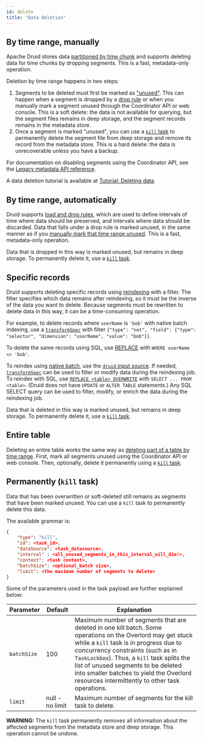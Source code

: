 ```yaml
---
id: delete
title: "Data deletion"
---
```


<!--
  ~ Licensed to the Apache Software Foundation (ASF) under one
  ~ or more contributor license agreements.  See the NOTICE file
  ~ distributed with this work for additional information
  ~ regarding copyright ownership.  The ASF licenses this file
  ~ to you under the Apache License, Version 2.0 (the
  ~ "License"); you may not use this file except in compliance
  ~ with the License.  You may obtain a copy of the License at
  ~
  ~   http://www.apache.org/licenses/LICENSE-2.0
  ~
  ~ Unless required by applicable law or agreed to in writing,
  ~ software distributed under the License is distributed on an
  ~ "AS IS" BASIS, WITHOUT WARRANTIES OR CONDITIONS OF ANY
  ~ KIND, either express or implied.  See the License for the
  ~ specific language governing permissions and limitations
  ~ under the License.
  -->

## By time range, manually

Apache Druid stores data [partitioned by time chunk](../design/architecture.md#datasources-and-segments) and supports
deleting data for time chunks by dropping segments. This is a fast, metadata-only operation.

Deletion by time range happens in two steps:

1. Segments to be deleted must first be marked as ["unused"](../design/architecture.md#segment-lifecycle). This can
   happen when a segment is dropped by a [drop rule](../operations/rule-configuration.md) or when you manually mark a
   segment unused through the Coordinator API or web console. This is a soft delete: the data is not available for
   querying, but the segment files remains in deep storage, and the segment records remains in the metadata store.
2. Once a segment is marked "unused", you can use a [`kill` task](#kill-task) to permanently delete the segment file from
   deep storage and remove its record from the metadata store. This is a hard delete: the data is unrecoverable unless
   you have a backup.

For documentation on disabling segments using the Coordinator API, see the
[Legacy metadata API reference](../api-reference/legacy-metadata-api.md#datasources).

A data deletion tutorial is available at [Tutorial: Deleting data](../tutorials/tutorial-delete-data.md).

## By time range, automatically

Druid supports [load and drop rules](../operations/rule-configuration.md), which are used to define intervals of time
where data should be preserved, and intervals where data should be discarded. Data that falls under a drop rule is
marked unused, in the same manner as if you [manually mark that time range unused](#by-time-range-manually). This is a
fast, metadata-only operation.

Data that is dropped in this way is marked unused, but remains in deep storage. To permanently delete it, use a
[`kill` task](#kill-task).

## Specific records

Druid supports deleting specific records using [reindexing](update.md#reindex) with a filter. The filter specifies which
data remains after reindexing, so it must be the inverse of the data you want to delete. Because segments must be
rewritten to delete data in this way, it can be a time-consuming operation.

For example, to delete records where `userName` is `'bob'` with native batch indexing, use a
[`transformSpec`](../ingestion/ingestion-spec.md#transformspec) with filter `{"type": "not", "field": {"type":
"selector", "dimension": "userName", "value": "bob"}}`.

To delete the same records using SQL, use [REPLACE](../multi-stage-query/concepts.md#replace) with `WHERE userName <> 'bob'`.

To reindex using [native batch](../ingestion/native-batch.md), use the [`druid` input
source](../ingestion/input-sources.md#druid-input-source). If needed,
[`transformSpec`](../ingestion/ingestion-spec.md#transformspec) can be used to filter or modify data during the
reindexing job. To reindex with SQL, use [`REPLACE <table> OVERWRITE`](../multi-stage-query/reference.md#replace)
with `SELECT ... FROM <table>`. (Druid does not have `UPDATE` or `ALTER TABLE` statements.) Any SQL SELECT query can be
used to filter, modify, or enrich the data during the reindexing job.

Data that is deleted in this way is marked unused, but remains in deep storage. To permanently delete it, use a [`kill`
task](#kill-task).

## Entire table

Deleting an entire table works the same way as [deleting part of a table by time range](#by-time-range-manually). First,
mark all segments unused using the Coordinator API or web console. Then, optionally, delete it permanently using a
[`kill` task](#kill-task).

<a name="kill-task"></a>

## Permanently (`kill` task)

Data that has been overwritten or soft-deleted still remains as segments that have been marked unused. You can use a
`kill` task to permanently delete this data.

The available grammar is:

```json
{
    "type": "kill",
    "id": <task_id>,
    "dataSource": <task_datasource>,
    "interval" : <all_unused_segments_in_this_interval_will_die!>,
    "context": <task context>,
    "batchSize": <optional_batch size>,
    "limit": <the maximum number of segments to delete>
}
```

Some of the parameters used in the task payload are further explained below:

| Parameter   | Default         | Explanation                                                                                                                                                                                                                                                                                                                                                                 |
|-------------|-----------------|-----------------------------------------------------------------------------------------------------------------------------------------------------------------------------------------------------------------------------------------------------------------------------------------------------------------------------------------------------------------------------|
| `batchSize`    |100    | Maximum number of segments that are deleted in one kill batch. Some operations on the Overlord may get stuck while a `kill` task is in progress due to concurrency constraints (such as in `TaskLockbox`). Thus, a `kill` task splits the list of unused segments to be deleted into smaller batches to yield the Overlord resources intermittently to other task operations.|
| `limit`     | null - no limit | Maximum number of segments for the kill task to delete.|


**WARNING:** The `kill` task permanently removes all information about the affected segments from the metadata store and
deep storage. This operation cannot be undone.

